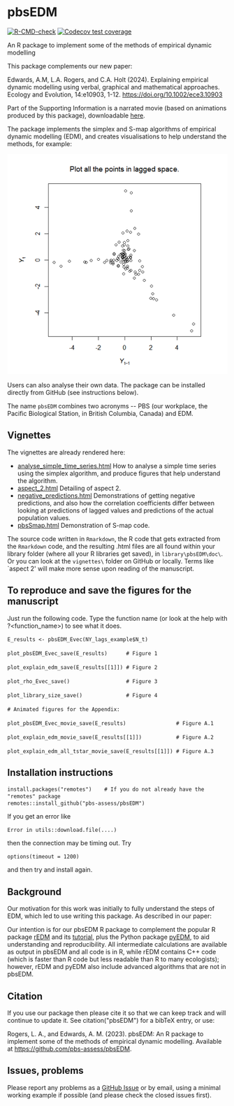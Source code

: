 <!-- README.Rmd no longer generated from README.Rmd. Can edit here. -->

# pbsEDM

<!-- badges: start -->

[![R-CMD-check](https://github.com/pbs-assess/pbsEDM/workflows/R-CMD-check/badge.svg)](https://github.com/pbs-assess/pbsEDM/actions)
[![Codecov test coverage](https://codecov.io/gh/pbs-assess/pbsEDM/branch/main/graph/badge.svg)](https://app.codecov.io/gh/pbs-assess/pbsEDM?branch=main)

<!-- [![Project Status: WIP – Initial development is in progress, but there
has not yet been a stable, usable release suitable for the
public.](https://www.repostatus.org/badges/latest/wip.svg)](https://www.repostatus.org/#wip) -->

<!-- badges: end -->

An R package to implement some of the methods of empirical dynamic modelling

This package complements our new paper:

Edwards, A.M, L.A. Rogers, and C.A. Holt (2024). Explaining empirical dynamic modelling using verbal, graphical and mathematical approaches. Ecology and Evolution, 14:e10903, 1-12. https://doi.org/10.1002/ece3.10903 

Part of the Supporting Information is a narrated movie (based on animations produced by this package), downloadable [here](https://onlinelibrary.wiley.com/action/downloadSupplement?doi=10.1002%2Fece3.10903&file=ece310903-sup-0002-MovieS1.zip).

The package implements the simplex and S-map algorithms of empirical dynamic modelling (EDM), and creates visualisations to help understand the methods, for example:

![](vignettes/pbsEDM_movie_tstar_39.gif)

Users can also analyse their own data. The package can be installed directly from GitHub (see instructions below).

The name `pbsEDM` combines two acronyms -- PBS (our workplace, the Pacific Biological Station, in British Columbia, Canada) and EDM. 

## Vignettes

The vignettes are already rendered here:

* [analyse_simple_time_series.html](http://htmlpreview.github.io/?https://github.com/pbs-assess/pbsEDM/blob/master/vignettes/analyse_simple_time_series.html) How to analyse a simple time series using the simplex algorithm, and produce figures that help understand the algorithm.
* [aspect_2.html](http://htmlpreview.github.io/?https://github.com/pbs-assess/pbsEDM/blob/master/vignettes/aspect_2.html) Detailing of aspect 2.
* [negative_predictions.html](http://htmlpreview.github.io/?https://github.com/pbs-assess/pbsEDM/blob/master/vignettes/negative_predictions.html) Demonstrations of getting negative predictions, and also how the correlation coefficients differ between looking at predictions of lagged values and predictions of the actual population values.
* [pbsSmap.html](http://htmlpreview.github.io/?https://github.com/pbs-assess/pbsEDM/blob/master/vignettes/pbsSmap.html) Demonstration of S-map code.

The source code written in `Rmarkdown`, the R code that gets extracted from the
`Rmarkdown` code, and the resulting .html files are all found within your library
folder (where all your R libraries get saved), in
`library\pbsEDM\doc\`. Or you can look at the `vignettes\` folder on GitHub or locally. Terms like `aspect 2' will make more sense upon reading of the manuscript.

## To reproduce and save the figures for the manuscript

Just run the following code. Type the function name (or look at the help with ?<function_name>) to see what it does.

```
E_results <- pbsEDM_Evec(NY_lags_example$N_t)

plot_pbsEDM_Evec_save(E_results)      # Figure 1

plot_explain_edm_save(E_results[[1]]) # Figure 2

plot_rho_Evec_save()                  # Figure 3

plot_library_size_save()              # Figure 4 

# Animated figures for the Appendix:

plot_pbsEDM_Evec_movie_save(E_results)                # Figure A.1

plot_explain_edm_movie_save(E_results[[1]])           # Figure A.2 

plot_explain_edm_all_tstar_movie_save(E_results[[1]]) # Figure A.3
```

## Installation instructions

```
install.packages("remotes")    # If you do not already have the "remotes" package
remotes::install_github("pbs-assess/pbsEDM")
```

If you get an error like
```
Error in utils::download.file(....)
```
then the connection may be timing out. Try
```
options(timeout = 1200)
```
and then try and install again.

## Background

Our motivation for this work was initially to fully understand the steps of EDM, which led to use writing this package. As described in our paper: 

Our intention is for our pbsEDM R package to complement the popular R package [rEDM](https://cran.r-project.org/package=rEDM) and its [tutorial](https://github.com/SugiharaLab/rEDM/blob/master/vignettes/rEDM-tutorial.pdf), plus the Python package [pyEDM](https://pepy.tech/project/pyEDM), to aid understanding and reproducibility. All intermediate calculations are available as output in pbsEDM and all code is in R, while rEDM contains C++ code (which is faster than R code but less readable than R to many ecologists); however, rEDM and pyEDM also include advanced algorithms that are not in pbsEDM. 

## Citation

If you use our package then please cite it so that we can keep track and will continue to update it. See citation("pbsEDM") for a bibTeX entry, or use:

Rogers, L. A., and Edwards, A. M. (2023). pbsEDM: An R package to implement some of the methods of empirical dynamic modelling. Available at https://github.com/pbs-assess/pbsEDM.

## Issues, problems

Please report any problems as a [GitHub Issue](https://github.com/pbs-assess/pbsEDM/issues) or by email, using a minimal working example if possible (and please check the closed issues first).